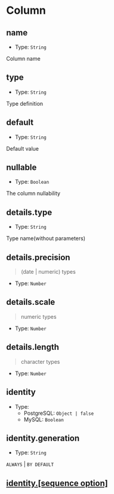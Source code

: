# Column

## name

- Type: `String`

Column name

## type

- Type: `String`

Type definition

## default

- Type: `String`

Default value

## nullable

- Type: `Boolean`

The column nullability

## details.type

- Type: `String`

Type name(without parameters)

## details.precision

> (date | numeric) types

- Type: `Number`

## details.scale

> numeric types

- Type: `Number`

## details.length

> character types

- Type: `Number`

## identity
- Type:
    - PostgreSQL: `Object | false`
    - MySQL: `Boolean`
    
## identity.generation

- Type: `String`

`ALWAYS` &#124; `BY DEFAULT`

## [identity.[sequence option]](metadata/sequence.md)
